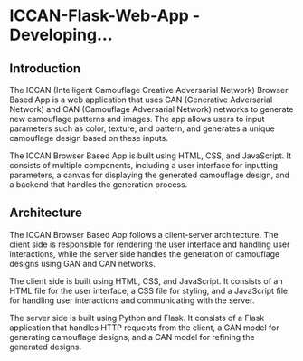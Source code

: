 # ICCAN-Flask-Web-App - Developing...

## Introduction

The ICCAN (Intelligent Camouflage Creative Adversarial Network) Browser Based App is a web application that uses GAN (Generative Adversarial Network) and CAN (Camouflage Adversarial Network) networks to generate new camouflage patterns and images. The app allows users to input parameters such as color, texture, and pattern, and generates a unique camouflage design based on these inputs.

The ICCAN Browser Based App is built using HTML, CSS, and JavaScript. It consists of multiple components, including a user interface for inputting parameters, a canvas for displaying the generated camouflage design, and a backend that handles the generation process.

## Architecture

The ICCAN Browser Based App follows a client-server architecture. The client side is responsible for rendering the user interface and handling user interactions, while the server side handles the generation of camouflage designs using GAN and CAN networks.

The client side is built using HTML, CSS, and JavaScript. It consists of an HTML file for the user interface, a CSS file for styling, and a JavaScript file for handling user interactions and communicating with the server.

The server side is built using Python and Flask. It consists of a Flask application that handles HTTP requests from the client, a GAN model for generating camouflage designs, and a CAN model for refining the generated designs.
